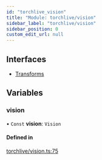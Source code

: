 ```yaml
---
id: "torchlive_vision"
title: "Module: torchlive/vision"
sidebar_label: "torchlive/vision"
sidebar_position: 0
custom_edit_url: null
---
```


## Interfaces

- [Transforms](../interfaces/torchlive_vision.transforms.md)

## Variables

### vision

• `Const` **vision**: `Vision`

#### Defined in

[torchlive/vision.ts:75](https://github.com/pytorch/live/blob/0d3e16a/react-native-pytorch-core/src/torchlive/vision.ts#L75)

